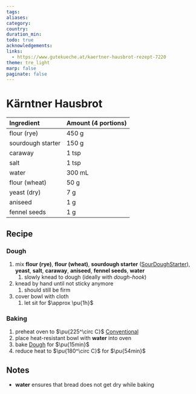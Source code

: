 ```yaml
---
tags:
aliases:
category:
country:
duration_min:
todo: true
acknowledgements:
links:
  - https://www.gutekueche.at/kaertner-hausbrot-rezept-7220
theme: tre_light
marp: false
paginate: false
---
```



# Kärntner Hausbrot

|Ingredient|Amount (4 portions)|
| :- | :- |
|flour (rye)|450 g|
|sourdough starter|150 g|
|caraway|1 tsp|
|salt|1 tsp|
|water|300 mL|
|flour (wheat)|50 g|
|yeast (dry)|7 g|
|aniseed|1 g|
|fennel seeds|1 g|

## Recipe

### Dough
1. mix **flour (rye)**, **flour (wheat)**, **sourdough starter** ([SourDoughStarter](SourDoughStarter.md)), **yeast**, **salt**, **caraway**, **aniseed**, **fennel seeds**, **water**
	1. slowly knead to dough (ideally with *dough-hook*)
2. knead by hand until not sticky anymore
	1. should still be firm
3. cover bowl with cloth
	1. let sit for $\approx \pu{1h}$

### Baking
1. preheat oven to $\pu{225^\circ C}$ [Conventional](OvenSettings.md#Conventional)
2. place heat-resistant bowl with **water** into oven
3. bake [Dough](#Dough) for $\pu{15min}$
4. reduce heat to $\pu{180^\circ C}$ for $\pu{54min}$

## Notes
* **water** ensures that bread does not get dry while baking
